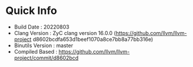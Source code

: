 # Quick Info
* Build Date : 20220803
* Clang Version : ZyC clang version 16.0.0 (https://github.com/llvm/llvm-project d8602bcdfa653d1beef1070a8ce7bb8a77bb316e)
* Binutils Version : master
* Compiled Based : https://github.com/llvm/llvm-project/commit/d8602bcd

